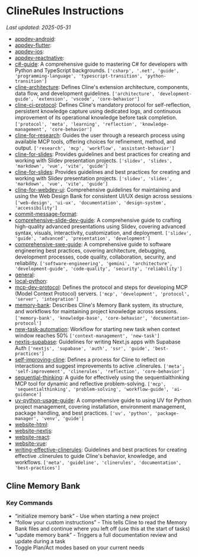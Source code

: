 # ClineRules Instructions

_Last updated: 2025-05-31_

- [appdev-android](src.clinerules.example\appdev-android.md):
- [appdev-flutter](src.clinerules.example\appdev-flutter.md):
- [appdev-ios](src.clinerules.example\appdev-ios.md):
- [appdev-reactnative](src.clinerules.example\appdev-reactnative.md):
- [c#-guide](src.clinerules.example\c#-guide.md): A comprehensive guide to mastering C# for developers with Python and TypeScript backgrounds. `['csharp', '.net', 'guide', 'programming-language', 'typescript-transition', 'python-transition']`
- [cline-architecture](src.clinerules.example\cline-architecture.md): Defines Cline's extension architecture, components, data flow, and development guidelines. `['architecture', 'development-guide', 'extension', 'vscode', 'core-behavior']`
- [cline-ci-protocol](src.clinerules.example\cline-ci-protocol.md): Defines Cline's mandatory protocol for self-reflection, persistent knowledge capture using dedicated logs, and continuous improvement of its operational knowledge before task completion. `['protocol', 'meta', 'learning', 'reflection', 'knowledge-management', 'core-behavior']`
- [cline-for-research](src.clinerules.example\cline-for-research.md): Guides the user through a research process using available MCP tools, offering choices for refinement, method, and output. `['research', 'mcp', 'workflow', 'assistant-behavior']`
- [cline-for-slides](src.clinerules.example\cline-for-slides.md): Provides guidelines and best practices for creating and working with Slidev presentation projects. `['slidev', 'slides', 'markdown', 'vue', 'vite', 'guide']`
- [cline-for-slides](src.clinerules.example\cline-for-slides.md): Provides guidelines and best practices for creating and working with Slidev presentation projects. `['slidev', 'slides', 'markdown', 'vue', 'vite', 'guide']`
- [cline-for-webdev-ui](src.clinerules.example\cline-for-webdev-ui.md): Comprehensive guidelines for maintaining and using the Web Design Bank for consistent UI/UX design across sessions `['web-design', 'ui-ux', 'documentation', 'design-system', 'accessibility']`
- [commit-message-format](src.clinerules.example\commit-message-format.md):
- [comprehensive-slide-dev-guide](src.clinerules.example\comprehensive-slide-dev-guide.md): A comprehensive guide to crafting high-quality advanced presentations using Slidev, covering advanced syntax, visuals, interactivity, customization, and deployment. `['slidev', 'guide', 'advanced', 'presentation', 'development']`
- [comprehensive-swe-guide](src.clinerules.example\comprehensive-swe-guide.md): A comprehensive guide to software engineering best practices, covering architecture, debugging, development processes, code quality, collaboration, security, and reliability. `['software-engineering', 'gemini', 'architecture', 'development-guide', 'code-quality', 'security', 'reliability']`
- [general](src.clinerules.example\general.md):
- [local-python](src.clinerules.example\local-python.md):
- [mcp-dev-protocol](src.clinerules.example\mcp-dev-protocol.md): Defines the protocol and steps for developing MCP (Model Context Protocol) servers. `['mcp', 'development', 'protocol', 'server', 'integration']`
- [memory-bank](src.clinerules.example\memory-bank.md): Describes Cline's Memory Bank system, its structure, and workflows for maintaining project knowledge across sessions. `['memory-bank', 'knowledge-base', 'core-behavior', 'documentation-protocol']`
- [new-task-automation](src.clinerules.example\new-task-automation.md): Workflow for starting new task when context window reaches 50% `['context-management', 'new-task']`
- [nextjs-supabase](src.clinerules.example\nextjs-supabase.md): Guidelines for writing Next.js apps with Supabase Auth `['nextjs', 'supabase', 'auth', 'ssr', 'guide', 'best-practices']`
- [self-improving-cline](src.clinerules.example\self-improving-cline.md): Defines a process for Cline to reflect on interactions and suggest improvements to active .clinerules. `['meta', 'self-improvement', 'clinerules', 'reflection', 'core-behavior']`
- [sequential-thinking](src.clinerules.example\sequential-thinking.md): A guide for effectively using the sequentialthinking MCP tool for dynamic and reflective problem-solving. `['mcp', 'sequentialthinking', 'problem-solving', 'workflow-guide', 'ai-guidance']`
- [uv-python-usage-guide](src.clinerules.example\uv-python-usage-guide.md): A comprehensive guide to using UV for Python project management, covering installation, environment management, package handling, and best practices. `['uv', 'python', 'package-manager', 'venv', 'guide']`
- [website-html](src.clinerules.example\website-html.md):
- [website-nextjs](src.clinerules.example\website-nextjs.md):
- [website-react](src.clinerules.example\website-react.md):
- [website-vue](src.clinerules.example\website-vue.md):
- [writing-effective-clinerules](src.clinerules.example\writing-effective-clinerules.md): Guidelines and best practices for creating effective .clinerules to guide Cline's behavior, knowledge, and workflows. `['meta', 'guideline', 'clinerules', 'documentation', 'best-practices']`

## Cline Memory Bank

### Key Commands

- “initialize memory bank” - Use when starting a new project
- “follow your custom instructions” - This tells Cline to read the Memory Bank files and continue where you left off (use this at the start of tasks)
- “update memory bank” - Triggers a full documentation review and update during a task
- Toggle Plan/Act modes based on your current needs
